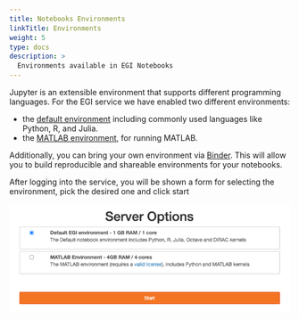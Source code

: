 ```yaml
---
title: Notebooks Environments
linkTitle: Environments
weight: 5
type: docs
description: >
  Environments available in EGI Notebooks
---
```


Jupyter is an extensible environment that supports different programming
languages. For the EGI service we have enabled two different environments:

- the [default environment](./default) including commonly used languages like
  Python, R, and Julia.
- the [MATLAB environment](./matlab), for running MATLAB.

Additionally, you can bring your own environment via [Binder](./binder). This
will allow you to build reproducible and shareable environments for your
notebooks.

After logging into the service, you will be shown a form for selecting the
environment, pick the desired one and click start

![environmet selection](notebooks-environments.png)
